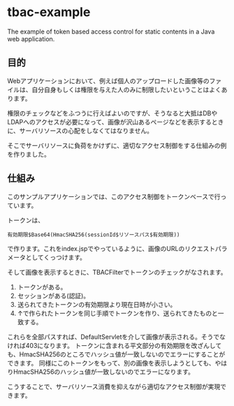 tbac-example
============

The example of token based access control for static contents in a Java web application.

## 目的

Webアプリケーションにおいて、例えば個人のアップロードした画像等のファイルは、自分自身もしくは権限を与えた人のみに制限したいということはよくあります。

権限のチェックなどをふつうに行えばよいのですが、そうなると大抵はDBやLDAPへのアクセスが必要になって、画像が沢山あるページなどを表示するときに、サーバリソースの心配をしなくてはなりません。

そこでサーバリソースに負荷をかけずに、適切なアクセス制御をする仕組みの例を作りました。

## 仕組み

このサンプルアプリケーションでは、このアクセス制御をトークンベースで行っています。

トークンは、

```
有効期限$Base64(HmacSHA256(sessionId$リソースパス$有効期限))

```

で作ります。これをindex.jspでやっているように、画像のURLのリクエストパラメータとしてくっつけます。

そして画像を表示するときに、TBACFilterでトークンのチェックがなされます。

1. トークンがある。
2. セッションがある(認証)。
3. 送られてきたトークンの有効期限より現在日時が小さい。
4. ↑で作られたトークンを同じ手順でトークンを作り、送られてきたものと一致する。

これらを全部パスすれば、DefaultServletを介して画像が表示される。そうでなければ403になります。
トークンに含まれる平文部分の有効期限を改ざんしても、HmacSHA256のところでハッシュ値が一致しないのでエラーにすることができます。
同様にこのトークンをもって、別の画像を表示しようとしても、やはりHmacSHA256のハッシュ値が一致しないのでエラーになります。

こうすることで、サーバリソース消費を抑えながら適切なアクセス制御が実現できます。



